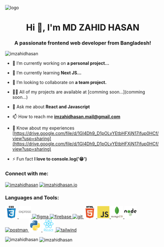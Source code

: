 ![logo](https://i.ibb.co/12j381q/Blue-Modern-Corporate-Staff-Profile-Linked-In-Banner.png)
<h1 align="center">Hi 👋, I'm MD ZAHID HASAN</h1>
<h3 align="center">A passionate frontend web developer from Bangladesh!</h3>

<p align="left"> <img src="https://komarev.com/ghpvc/?username=imzahidhasan&label=Profile%20views&color=0e75b6&style=flat" alt="imzahidhasan" /> </p>

- 🔭 I’m currently working on **a personal project...**

- 🌱 I’m currently learning **Next JS...**

- 👯 I’m looking to collaborate on **a team project.**

- 👨‍💻 All of my projects are available at [comming soon...](comming soon...)

- 💬 Ask me about **React and Javascript**

- 📫 How to reach me **imzahidhasan.mail@gmail.com**

- 📄 Know about my experiences [https://drive.google.com/file/d/1Gl4Dh9_D1pOLvYEtbHFXjN17ifup0HCf/view?usp=sharing](https://drive.google.com/file/d/1Gl4Dh9_D1pOLvYEtbHFXjN17ifup0HCf/view?usp=sharing)

- ⚡ Fun fact **I love to console.log('😁')**

<h3 align="left">Connect with me:</h3>
<p align="left">
<a href="https://linkedin.com/in/imzahidhasan" target="blank"><img align="center" src="https://raw.githubusercontent.com/rahuldkjain/github-profile-readme-generator/master/src/images/icons/Social/linked-in-alt.svg" alt="imzahidhasan" height="30" width="40" /></a>
<a href="https://fb.com/imzahidhasan.io" target="blank"><img align="center" src="https://raw.githubusercontent.com/rahuldkjain/github-profile-readme-generator/master/src/images/icons/Social/facebook.svg" alt="imzahidhasan.io" height="30" width="40" /></a>
</p>

<h3 align="left">Languages and Tools:</h3>
<p align="left"> <a href="https://www.w3schools.com/css/" target="_blank" rel="noreferrer"> <img src="https://raw.githubusercontent.com/devicons/devicon/master/icons/css3/css3-original-wordmark.svg" alt="css3" width="40" height="40"/> </a> <a href="https://expressjs.com" target="_blank" rel="noreferrer"> <img src="https://raw.githubusercontent.com/devicons/devicon/master/icons/express/express-original-wordmark.svg" alt="express" width="40" height="40"/> </a> <a href="https://www.figma.com/" target="_blank" rel="noreferrer"> <img src="https://www.vectorlogo.zone/logos/figma/figma-icon.svg" alt="figma" width="40" height="40"/> </a> <a href="https://firebase.google.com/" target="_blank" rel="noreferrer"> <img src="https://www.vectorlogo.zone/logos/firebase/firebase-icon.svg" alt="firebase" width="40" height="40"/> </a> <a href="https://git-scm.com/" target="_blank" rel="noreferrer"> <img src="https://www.vectorlogo.zone/logos/git-scm/git-scm-icon.svg" alt="git" width="40" height="40"/> </a> <a href="https://www.w3.org/html/" target="_blank" rel="noreferrer"> <img src="https://raw.githubusercontent.com/devicons/devicon/master/icons/html5/html5-original-wordmark.svg" alt="html5" width="40" height="40"/> </a> <a href="https://developer.mozilla.org/en-US/docs/Web/JavaScript" target="_blank" rel="noreferrer"> <img src="https://raw.githubusercontent.com/devicons/devicon/master/icons/javascript/javascript-original.svg" alt="javascript" width="40" height="40"/> </a> <a href="https://www.mongodb.com/" target="_blank" rel="noreferrer"> <img src="https://raw.githubusercontent.com/devicons/devicon/master/icons/mongodb/mongodb-original-wordmark.svg" alt="mongodb" width="40" height="40"/> </a> <a href="https://nodejs.org" target="_blank" rel="noreferrer"> <img src="https://raw.githubusercontent.com/devicons/devicon/master/icons/nodejs/nodejs-original-wordmark.svg" alt="nodejs" width="40" height="40"/> </a> <a href="https://postman.com" target="_blank" rel="noreferrer"> <img src="https://www.vectorlogo.zone/logos/getpostman/getpostman-icon.svg" alt="postman" width="40" height="40"/> </a> <a href="https://www.python.org" target="_blank" rel="noreferrer"> <img src="https://raw.githubusercontent.com/devicons/devicon/master/icons/python/python-original.svg" alt="python" width="40" height="40"/> </a> <a href="https://reactjs.org/" target="_blank" rel="noreferrer"> <img src="https://raw.githubusercontent.com/devicons/devicon/master/icons/react/react-original-wordmark.svg" alt="react" width="40" height="40"/> </a> <a href="https://tailwindcss.com/" target="_blank" rel="noreferrer"> <img src="https://www.vectorlogo.zone/logos/tailwindcss/tailwindcss-icon.svg" alt="tailwind" width="40" height="40"/> </a> </p>

<p><img align="left" src="https://github-readme-stats.vercel.app/api/top-langs?username=imzahidhasan&show_icons=true&locale=en&layout=compact" alt="imzahidhasan" /></p>

<p>&nbsp;<img align="center" src="https://github-readme-stats.vercel.app/api?username=imzahidhasan&show_icons=true&locale=en" alt="imzahidhasan" /></p>
